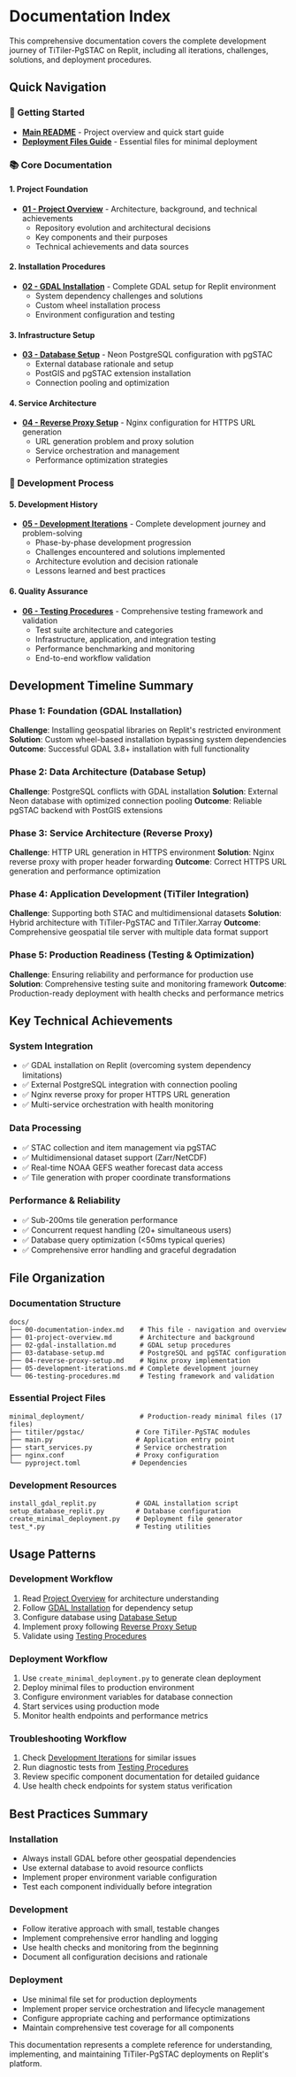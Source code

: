 # Documentation Index

This comprehensive documentation covers the complete development journey of TiTiler-PgSTAC on Replit, including all iterations, challenges, solutions, and deployment procedures.

## Quick Navigation

### 🚀 Getting Started
- **[Main README](../README.md)** - Project overview and quick start guide
- **[Deployment Files Guide](../DEPLOYMENT_FILES.md)** - Essential files for minimal deployment

### 📚 Core Documentation

#### 1. Project Foundation
- **[01 - Project Overview](01-project-overview.md)** - Architecture, background, and technical achievements
  - Repository evolution and architectural decisions
  - Key components and their purposes
  - Technical achievements and data sources

#### 2. Installation Procedures
- **[02 - GDAL Installation](02-gdal-installation.md)** - Complete GDAL setup for Replit environment
  - System dependency challenges and solutions
  - Custom wheel installation process
  - Environment configuration and testing

#### 3. Infrastructure Setup
- **[03 - Database Setup](03-database-setup.md)** - Neon PostgreSQL configuration with pgSTAC
  - External database rationale and setup
  - PostGIS and pgSTAC extension installation
  - Connection pooling and optimization

#### 4. Service Architecture
- **[04 - Reverse Proxy Setup](04-reverse-proxy-setup.md)** - Nginx configuration for HTTPS URL generation
  - URL generation problem and proxy solution
  - Service orchestration and management
  - Performance optimization strategies

### 🔄 Development Process

#### 5. Development History
- **[05 - Development Iterations](05-development-iterations.md)** - Complete development journey and problem-solving
  - Phase-by-phase development progression
  - Challenges encountered and solutions implemented
  - Architecture evolution and decision rationale
  - Lessons learned and best practices

#### 6. Quality Assurance
- **[06 - Testing Procedures](06-testing-procedures.md)** - Comprehensive testing framework and validation
  - Test suite architecture and categories
  - Infrastructure, application, and integration testing
  - Performance benchmarking and monitoring
  - End-to-end workflow validation

## Development Timeline Summary

### Phase 1: Foundation (GDAL Installation)
**Challenge**: Installing geospatial libraries on Replit's restricted environment
**Solution**: Custom wheel-based installation bypassing system dependencies
**Outcome**: Successful GDAL 3.8+ installation with full functionality

### Phase 2: Data Architecture (Database Setup)
**Challenge**: PostgreSQL conflicts with GDAL installation
**Solution**: External Neon database with optimized connection pooling
**Outcome**: Reliable pgSTAC backend with PostGIS extensions

### Phase 3: Service Architecture (Reverse Proxy)
**Challenge**: HTTP URL generation in HTTPS environment
**Solution**: Nginx reverse proxy with proper header forwarding
**Outcome**: Correct HTTPS URL generation and performance optimization

### Phase 4: Application Development (TiTiler Integration)
**Challenge**: Supporting both STAC and multidimensional datasets
**Solution**: Hybrid architecture with TiTiler-PgSTAC and TiTiler.Xarray
**Outcome**: Comprehensive geospatial tile server with multiple data format support

### Phase 5: Production Readiness (Testing & Optimization)
**Challenge**: Ensuring reliability and performance for production use
**Solution**: Comprehensive testing suite and monitoring framework
**Outcome**: Production-ready deployment with health checks and performance metrics

## Key Technical Achievements

### System Integration
- ✅ GDAL installation on Replit (overcoming system dependency limitations)
- ✅ External PostgreSQL integration with connection pooling
- ✅ Nginx reverse proxy for proper HTTPS URL generation
- ✅ Multi-service orchestration with health monitoring

### Data Processing
- ✅ STAC collection and item management via pgSTAC
- ✅ Multidimensional dataset support (Zarr/NetCDF)
- ✅ Real-time NOAA GEFS weather forecast data access
- ✅ Tile generation with proper coordinate transformations

### Performance & Reliability
- ✅ Sub-200ms tile generation performance
- ✅ Concurrent request handling (20+ simultaneous users)
- ✅ Database query optimization (<50ms typical queries)
- ✅ Comprehensive error handling and graceful degradation

## File Organization

### Documentation Structure
```
docs/
├── 00-documentation-index.md    # This file - navigation and overview
├── 01-project-overview.md       # Architecture and background
├── 02-gdal-installation.md      # GDAL setup procedures
├── 03-database-setup.md         # PostgreSQL and pgSTAC configuration
├── 04-reverse-proxy-setup.md    # Nginx proxy implementation
├── 05-development-iterations.md # Complete development journey
└── 06-testing-procedures.md     # Testing framework and validation
```

### Essential Project Files
```
minimal_deployment/              # Production-ready minimal files (17 files)
├── titiler/pgstac/             # Core TiTiler-PgSTAC modules
├── main.py                     # Application entry point
├── start_services.py           # Service orchestration
├── nginx.conf                  # Proxy configuration
└── pyproject.toml             # Dependencies
```

### Development Resources
```
install_gdal_replit.py          # GDAL installation script
setup_database_replit.py        # Database configuration
create_minimal_deployment.py    # Deployment file generator
test_*.py                       # Testing utilities
```

## Usage Patterns

### Development Workflow
1. Read [Project Overview](01-project-overview.md) for architecture understanding
2. Follow [GDAL Installation](02-gdal-installation.md) for dependency setup
3. Configure database using [Database Setup](03-database-setup.md)
4. Implement proxy following [Reverse Proxy Setup](04-reverse-proxy-setup.md)
5. Validate using [Testing Procedures](06-testing-procedures.md)

### Deployment Workflow
1. Use `create_minimal_deployment.py` to generate clean deployment
2. Deploy minimal files to production environment
3. Configure environment variables for database connection
4. Start services using production mode
5. Monitor health endpoints and performance metrics

### Troubleshooting Workflow
1. Check [Development Iterations](05-development-iterations.md) for similar issues
2. Run diagnostic tests from [Testing Procedures](06-testing-procedures.md)
3. Review specific component documentation for detailed guidance
4. Use health check endpoints for system status verification

## Best Practices Summary

### Installation
- Always install GDAL before other geospatial dependencies
- Use external database to avoid resource conflicts
- Implement proper environment variable configuration
- Test each component individually before integration

### Development
- Follow iterative approach with small, testable changes
- Implement comprehensive error handling and logging
- Use health checks and monitoring from the beginning
- Document all configuration decisions and rationale

### Deployment
- Use minimal file set for production deployments
- Implement proper service orchestration and lifecycle management
- Configure appropriate caching and performance optimizations
- Maintain comprehensive test coverage for all components

This documentation represents a complete reference for understanding, implementing, and maintaining TiTiler-PgSTAC deployments on Replit's platform.